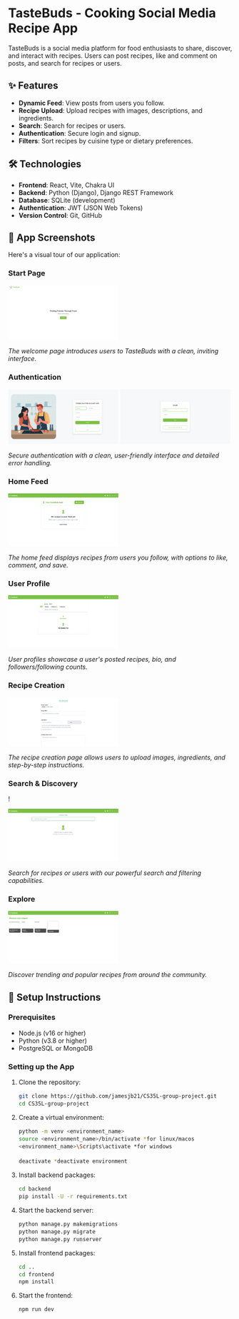 # TasteBuds - Cooking Social Media Recipe App

TasteBuds is a social media platform for food enthusiasts to share, discover, and interact with recipes. Users can post recipes, like and comment on posts, and search for recipes or users.

## ✨ Features
- **Dynamic Feed**: View posts from users you follow.
- **Recipe Upload**: Upload recipes with images, descriptions, and ingredients.
- **Search**: Search for recipes or users.
- **Authentication**: Secure login and signup.
- **Filters**: Sort recipes by cuisine type or dietary preferences.

## 🛠️ Technologies
- **Frontend**: React, Vite, Chakra UI
- **Backend**: Python (Django), Django REST Framework
- **Database**: SQLite (development)
- **Authentication**: JWT (JSON Web Tokens)
- **Version Control**: Git, GitHub

## 📱 App Screenshots

Here's a visual tour of our application:

### Start Page
<div>
  <img src="frontend/public/start-page.png" alt="Start Page" width="49%">
</div>

*The welcome page introduces users to TasteBuds with a clean, inviting interface.*

### Authentication
<div>
  <img src="frontend/public/signup-page.png" alt="Signup Page" width="49%">
  <img src="frontend/public/login-page.png" alt="Login Page" width="49%">
</div>

*Secure authentication with a clean, user-friendly interface and detailed error handling.*

### Home Feed
<div>
  <img src="frontend/public/home-page.png" alt="Home Page" width="49%">
</div>

*The home feed displays recipes from users you follow, with options to like, comment, and save.*

### User Profile
<div>
  <img src="frontend/public/profile-page.png" alt="Profile Page" width="49%">
</div>

*User profiles showcase a user's posted recipes, bio, and followers/following counts.*

### Recipe Creation
<div>
  <img src="frontend/public/recipe-page.png" alt="Recipe Page" width="49%">
</div>

*The recipe creation page allows users to upload images, ingredients, and step-by-step instructions.*

### Search & Discovery
!<div>
  <img src="frontend/public/search-page.png" alt="Search Page" width="49%">
</div>

*Search for recipes or users with our powerful search and filtering capabilities.*

### Explore
<div>
  <img src="frontend/public/explore-page.png" alt="Explore Page" width="49%">
</div>

*Discover trending and popular recipes from around the community.*

## 🚀 Setup Instructions

### Prerequisites
- Node.js (v16 or higher)
- Python (v3.8 or higher)
- PostgreSQL or MongoDB

### Setting up the App
1. Clone the repository:

   ```bash
   git clone https://github.com/jamesjb21/CS35L-group-project.git
   cd CS35L-group-project
   ```

2. Create a virtual environment:

   ```bash
   python -m venv <environment_name>
   source <environment_name>/bin/activate *for linux/macos
   <environment_name>\Scripts\activate *for windows

   deactivate *deactivate environment
   
3. Install backend packages:

   ```bash
   cd backend
   pip install -U -r requirements.txt
   
4. Start the backend server:

   ```bash
   python manage.py makemigrations
   python manage.py migrate
   python manage.py runserver
   ```

5. Install frontend packages:

   ```bash
   cd ..
   cd frontend
   npm install
   ```   

6. Start the frontend:

   ```bash
   npm run dev
   ```
